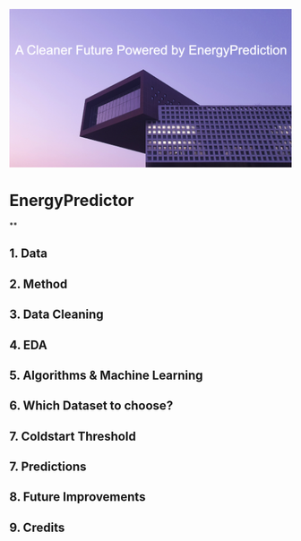 ![cover_photo](./readmefile/cover.png)
# EnergyPredictor

**

## 1. Data

## 2. Method


## 3. Data Cleaning 



## 4. EDA



## 5. Algorithms & Machine Learning

## 6. Which Dataset to choose?


## 7. Coldstart Threshold


## 7. Predictions


## 8. Future Improvements


## 9. Credits
